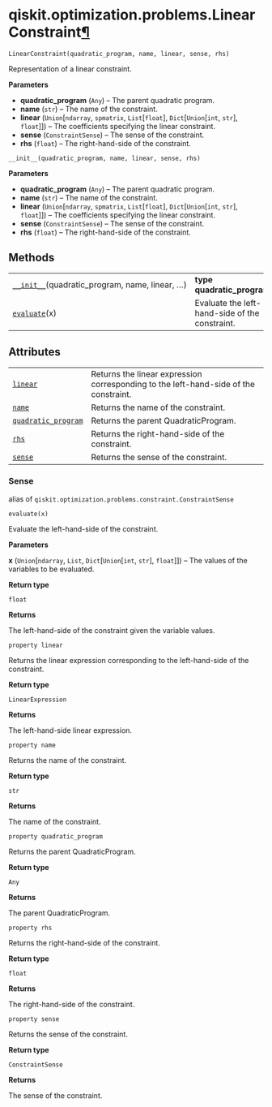 <span id="qiskit-optimization-problems-linearconstraint" />

# qiskit.optimization.problems.LinearConstraint[¶](#qiskit-optimization-problems-linearconstraint "Permalink to this headline")

<span id="undefined" />

`LinearConstraint(quadratic_program, name, linear, sense, rhs)`

Representation of a linear constraint.

**Parameters**

*   **quadratic\_program** (`Any`) – The parent quadratic program.
*   **name** (`str`) – The name of the constraint.
*   **linear** (`Union`\[`ndarray`, `spmatrix`, `List`\[`float`], `Dict`\[`Union`\[`int`, `str`], `float`]]) – The coefficients specifying the linear constraint.
*   **sense** (`ConstraintSense`) – The sense of the constraint.
*   **rhs** (`float`) – The right-hand-side of the constraint.

<span id="undefined" />

`__init__(quadratic_program, name, linear, sense, rhs)`

**Parameters**

*   **quadratic\_program** (`Any`) – The parent quadratic program.
*   **name** (`str`) – The name of the constraint.
*   **linear** (`Union`\[`ndarray`, `spmatrix`, `List`\[`float`], `Dict`\[`Union`\[`int`, `str`], `float`]]) – The coefficients specifying the linear constraint.
*   **sense** (`ConstraintSense`) – The sense of the constraint.
*   **rhs** (`float`) – The right-hand-side of the constraint.

## Methods

|                                                                                                                                                                     |                                                |
| ------------------------------------------------------------------------------------------------------------------------------------------------------------------- | ---------------------------------------------- |
| [`__init__`](#qiskit.optimization.problems.LinearConstraint.__init__ "qiskit.optimization.problems.LinearConstraint.__init__")(quadratic\_program, name, linear, …) | **type quadratic\_program**`Any`               |
| [`evaluate`](#qiskit.optimization.problems.LinearConstraint.evaluate "qiskit.optimization.problems.LinearConstraint.evaluate")(x)                                   | Evaluate the left-hand-side of the constraint. |

## Attributes

|                                                                                                                                                           |                                                                                      |
| --------------------------------------------------------------------------------------------------------------------------------------------------------- | ------------------------------------------------------------------------------------ |
| [`linear`](#qiskit.optimization.problems.LinearConstraint.linear "qiskit.optimization.problems.LinearConstraint.linear")                                  | Returns the linear expression corresponding to the left-hand-side of the constraint. |
| [`name`](#qiskit.optimization.problems.LinearConstraint.name "qiskit.optimization.problems.LinearConstraint.name")                                        | Returns the name of the constraint.                                                  |
| [`quadratic_program`](#qiskit.optimization.problems.LinearConstraint.quadratic_program "qiskit.optimization.problems.LinearConstraint.quadratic_program") | Returns the parent QuadraticProgram.                                                 |
| [`rhs`](#qiskit.optimization.problems.LinearConstraint.rhs "qiskit.optimization.problems.LinearConstraint.rhs")                                           | Returns the right-hand-side of the constraint.                                       |
| [`sense`](#qiskit.optimization.problems.LinearConstraint.sense "qiskit.optimization.problems.LinearConstraint.sense")                                     | Returns the sense of the constraint.                                                 |

<span id="undefined" />

### Sense

alias of `qiskit.optimization.problems.constraint.ConstraintSense`

<span id="undefined" />

`evaluate(x)`

Evaluate the left-hand-side of the constraint.

**Parameters**

**x** (`Union`\[`ndarray`, `List`, `Dict`\[`Union`\[`int`, `str`], `float`]]) – The values of the variables to be evaluated.

**Return type**

`float`

**Returns**

The left-hand-side of the constraint given the variable values.

<span id="undefined" />

`property linear`

Returns the linear expression corresponding to the left-hand-side of the constraint.

**Return type**

`LinearExpression`

**Returns**

The left-hand-side linear expression.

<span id="undefined" />

`property name`

Returns the name of the constraint.

**Return type**

`str`

**Returns**

The name of the constraint.

<span id="undefined" />

`property quadratic_program`

Returns the parent QuadraticProgram.

**Return type**

`Any`

**Returns**

The parent QuadraticProgram.

<span id="undefined" />

`property rhs`

Returns the right-hand-side of the constraint.

**Return type**

`float`

**Returns**

The right-hand-side of the constraint.

<span id="undefined" />

`property sense`

Returns the sense of the constraint.

**Return type**

`ConstraintSense`

**Returns**

The sense of the constraint.

